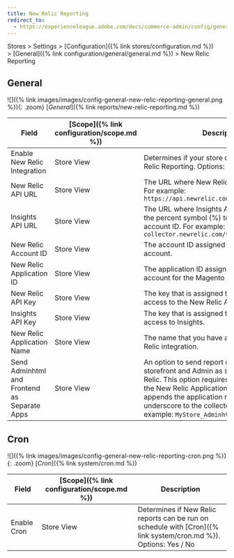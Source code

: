 ```yaml
---
title: New Relic Reporting
redirect_to:
  - https://experienceleague.adobe.com/docs/commerce-admin/config/general/new-relic-reporting.html
---
```


Stores > Settings > [Configuration]({% link stores/configuration.md %}) > [General]({% link configuration/general/general.md %}) > New Relic Reporting

## General

![]({% link images/images/config-general-new-relic-reporting-general.png %}){: .zoom}
[_General_]({% link reports/new-relic-reporting.md %})

|Field|[Scope]({% link configuration/scope.md %})|Description|
|--- |--- |--- |
|Enable New Relic Integration|Store View|Determines if your store can be used with New Relic Reporting. Options: Yes / No|
|New Relic API URL|Store View|The URL where New Relic APIs are deployed. For example: `https://api.newrelic.com/deployments.xml`|
|Insights API URL|Store View|The URL where Insights APIs are deployed. Use the percent symbol (%) to represent your account ID. For example: `https://insights-collector.newrelic.com/v1/accounts/%s/events`|
|New Relic Account ID|Store View|The account ID assigned to your New Relic account.|
|New Relic Application ID|Store View|The application ID assigned to your New Relic account for the Magento integration.|
|New Relic API Key|Store View|The key that is assigned to you for gaining access to the New Relic API.|
|Insights API Key|Store View|The key that is assigned to you for gaining access to Insights.|
|New Relic Application Name|Store View|The name that you have assigned to your New Relic integration.|
|Send Adminhtml and Frontend as Separate Apps|Store View|An option to send report data collected for the storefront and Admin as separate apps to New Relic. This option requires a name entered for the New Relic Application Name. The feature appends the application name with an underscore to the collected app data. For example: `MyStore_Adminhtml` `MyStore_frontend`|

## Cron

![]({% link images/images/config-general-new-relic-reporting-cron.png %}){: .zoom}
[_Cron_]({% link system/cron.md %})

|Field|[Scope]({% link configuration/scope.md %})|Description|
|--- |--- |--- |
|Enable Cron|Store View|Determines if New Relic reports can be run on schedule with [Cron]({% link system/cron.md %}). Options: Yes / No|
